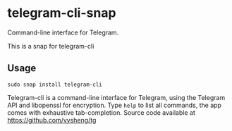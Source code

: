 # telegram-cli-snap
Command-line interface for Telegram.

This is a snap for telegram-cli


Usage
-----

```
sudo snap install telegram-cli
```



Telegram-cli is a command-line interface for Telegram, using the Telegram 
  API and libopenssl for encryption. Type `help` to list all commands, the app
  comes with exhaustive tab-completion.
  Source code available at https://github.com/vysheng/tg
  
  
